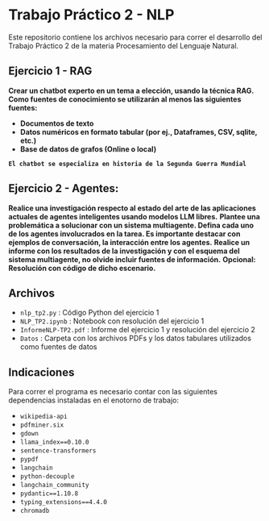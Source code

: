 # Trabajo Práctico 2 - NLP

Este repositorio contiene los archivos necesario para correr el desarrollo del Trabajo Práctico 2 de la materia Procesamiento del Lenguaje Natural. 

## **Ejercicio 1 - RAG**
**Crear un chatbot experto en un tema a elección, usando la técnica RAG. Como fuentes de conocimiento se utilizarán al menos las siguientes fuentes:**

* **Documentos de texto**
*  **Datos numéricos en formato tabular (por ej., Dataframes, CSV, sqlite, etc.)**
*  **Base de datos de grafos (Online o local)**


**`El chatbot se especializa en historia de la Segunda Guerra Mundial`**

## **Ejercicio 2 - Agentes:**
**Realice una investigación respecto al estado del arte de las aplicaciones actuales de agentes inteligentes usando modelos LLM libres.**
**Plantee una problemática a solucionar con un sistema multiagente. Defina cada uno de los agentes involucrados en la tarea. Es importante destacar con ejemplos de conversación, la interacción entre los agentes.**
**Realice un informe con los resultados de la investigación y con el esquema del sistema multiagente, no olvide incluir fuentes de información.**
**Opcional: Resolución con código de dicho escenario.**

## Archivos
- `nlp_tp2.py` : Código Python del ejercicio 1
- `NLP_TP2.ipynb` : Notebook con resolución del ejercicio 1
- `InformeNLP-TP2.pdf` : Informe del ejercicio 1 y resolución del ejercicio 2
- `Datos` : Carpeta con los archivos PDFs y los datos tabulares utilizados como fuentes de datos

## Indicaciones
Para correr el programa es necesario contar con las siguientes dependencias instaladas en el enotorno de trabajo:
- `wikipedia-api`
- `pdfminer.six`
- `gdown`
- `llama_index==0.10.0`
- `sentence-transformers`
- `pypdf`
- `langchain`
- `python-decouple`
- `langchain_community`
- `pydantic==1.10.8`
- `typing_extensions==4.4.0`
- `chromadb`
  
